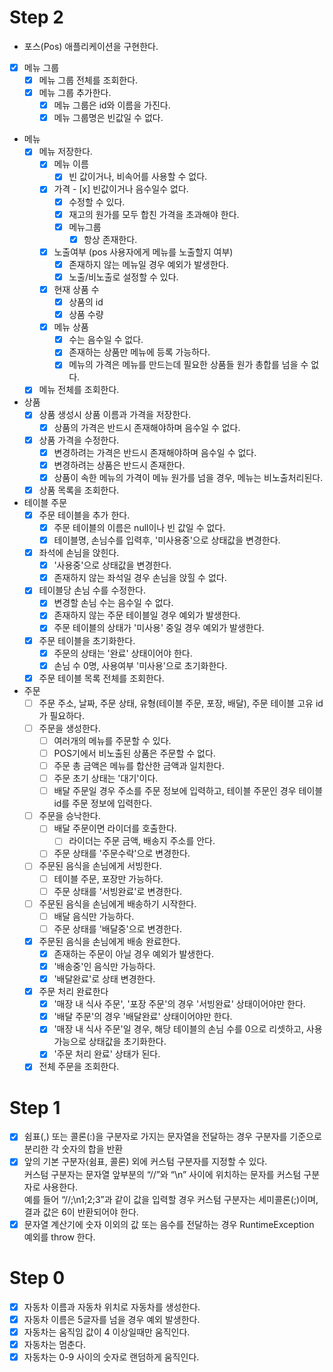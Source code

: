 # Step 2
- 포스(Pos) 애플리케이션을 구현한다.
- [x] 메뉴 그룹
  - [x] 메뉴 그룹 전체를 조회한다.
  - [x] 메뉴 그룹 추가한다.
    - [x] 메뉴 그룹은 id와 이름을 가진다.
    - [x] 메뉴 그룹명은 빈값일 수 없다.
- 메뉴
  - [x] 메뉴 저장한다.
      - [x] 메뉴 이름
        - [x] 빈 값이거나, 비속어를 사용할 수 없다.
    - [x] 가격
          - [x] 빈값이거나 음수일수 없다.
        - [x] 수정할 수 있다.
        - [x] 재고의 원가를 모두 합친 가격을 초과해야 한다.
      - [x] 메뉴그룹
        - [x] 항상 존재한다.
    - [x] 노출여부 (pos 사용자에게 메뉴를 노출할지 여부)
        - [x] 존재하지 않는 메뉴일 경우 예외가 발생한다.
        - [x] 노출/비노출로 설정할 수 있다.
    - [x] 현재 상품 수
      - [x] 상품의 id
      - [x] 상품 수량
    - [x] 메뉴 상품
        - [x] 수는 음수일 수 없다.
      - [x] 존재하는 상품만 메뉴에 등록 가능하다.
      - [x] 메뉴의 가격은 메뉴를 만드는데 필요한 상품들 원가 총합를 넘을 수 없다. 
  - [x] 메뉴 전체를 조회한다.
- 상품
  - [x] 상품 생성시 상품 이름과 가격을 저장한다.
    - [x] 상품의 가격은 반드시 존재해야하며 음수일 수 없다.
  - [x] 상품 가격을 수정한다.
    - [x] 변경하려는 가격은 반드시 존재해야하며 음수일 수 없다.
    - [x] 변경하려는 상품은 반드시 존재한다.
    - [x] 상품이 속한 메뉴의 가격이 메뉴 원가를 넘을 경우, 메뉴는 비노출처리된다.
  - [x] 상품 목록을 조회한다.
- 테이블 주문
  - [x] 주문 테이블을 추가 한다.
    - [x] 주문 테이블의 이름은 null이나 빈 값일 수 없다.
    - [x] 테이블명, 손님수를 입력후, '미사용중'으로 상태값을 변경한다.
  - [x] 좌석에 손님을 앉힌다.
    - [x] '사용중'으로 상태값을 변경한다.
    - [x] 존재하지 않는 좌석일 경우 손님을 앉힐 수 없다.
  - [x] 테이블당 손님 수를 수정한다.
    - [x] 변경할 손님 수는 음수일 수 없다.
    - [x] 존재하지 않는 주문 테이블일 경우 예외가 발생한다.
    - [x] 주문 테이블의 상태가 '미사용' 중일 경우 예외가 발생한다.
  - [x] 주문 테이블을 초기화한다.
    - [x] 주문의 상태는 '완료' 상태이어야 한다.
    - [x] 손님 수 0명, 사용여부 '미사용'으로 초기화한다.
  - [x] 주문 테이블 목록 전체를 조회한다.
- 주문 
  - [ ] 주문 주소, 날짜, 주문 상태, 유형(테이블 주문, 포장, 배달), 주문 테이블 고유 id가 필요하다.
  - [ ] 주문을 생성한다.
    - [ ] 여러개의 메뉴를 주문할 수 있다.
    - [ ] POS기에서 비노출된 상품은 주문할 수 없다.
    - [ ] 주문 총 금액은 메뉴를 합산한 금액과 일치한다.
    - [ ] 주문 초기 상태는 '대기'이다.
    - [ ] 배달 주문일 경우 주소를 주문 정보에 입력하고, 테이블 주문인 경우 테이블 id를 주문 정보에 입력한다.
  - [ ] 주문을 승낙한다.
    - [ ] 배달 주문이면 라이더를 호출한다.
      - [ ] 라이더는 주문 금액, 배송지 주소를 안다.
    - [ ] 주문 상태를 '주문수락'으로 변경한다.
  - [ ] 주문된 음식을 손님에게 서빙한다.
    - [ ] 테이블 주문, 포장만 가능하다.
    - [ ] 주문 상태를 '서빙완료'로 변경한다.
  - [ ] 주문된 음식을 손님에게 배송하기 시작한다.
    - [ ] 배달 음식만 가능하다.
    - [ ] 주문 상태를 '배달중'으로 변경한다.
  - [x] 주문된 음식을 손님에게 배송 완료한다.
    - [x] 존재하는 주문이 아닐 경우 예외가 발생한다.
    - [x] '배송중'인 음식만 가능하다.
    - [x] '배달완료'로 상태 변경한다.
  - [x] 주문 처리 완료한다
    - [x] '매장 내 식사 주문', '포장 주문'의 경우 '서빙완료' 상태이어야만 한다.
    - [x] '배달 주문'의 경우 '배달완료' 상태이어야만 한다.
    - [x] '매장 내 식사 주문'일 경우, 해당 테이블의 손님 수를 0으로 리셋하고, 사용가능으로 상태값을 초기화한다.
    - [x] '주문 처리 완료' 상태가 된다.
  - [x] 전체 주문을 조회한다.

# Step 1
- [x] 쉼표(,) 또는 콜론(:)을 구분자로 가지는 문자열을 전달하는 경우 구분자를 기준으로 분리한 각 숫자의 합을 반환  
- [x] 앞의 기본 구분자(쉼표, 콜론) 외에 커스텀 구분자를 지정할 수 있다.  
커스텀 구분자는 문자열 앞부분의 “//”와 “\n” 사이에 위치하는 문자를 커스텀 구분자로 사용한다.  
예를 들어 “//;\n1;2;3”과 같이 값을 입력할 경우 커스텀 구분자는 세미콜론(;)이며, 결과 값은 6이 반환되어야 한다.
- [x] 문자열 계산기에 숫자 이외의 값 또는 음수를 전달하는 경우 RuntimeException 예외를 throw 한다.

# Step 0
- [x] 자동차 이름과 자동차 위치로 자동차를 생성한다.
- [x] 자동차 이름은 5글자를 넘을 경우 예외 발생한다.
- [x] 자동차는 움직임 값이 4 이상일때만 움직인다.
- [x] 자동차는 멈춘다.
- [x] 자동차는 0-9 사이의 숫자로 랜덤하게 움직인다.
